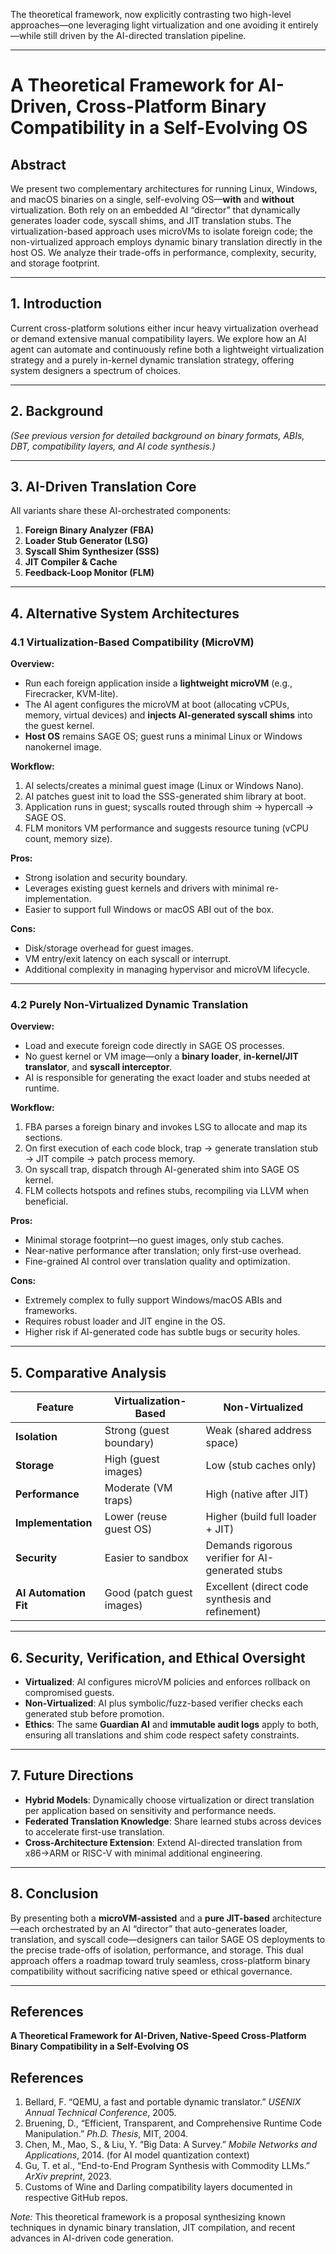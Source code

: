 The theoretical framework, now explicitly contrasting two high-level approaches—one leveraging light virtualization and one avoiding it entirely—while still driven by the AI-directed translation pipeline.

---

# A Theoretical Framework for AI-Driven, Cross-Platform Binary Compatibility in a Self-Evolving OS

## Abstract

We present two complementary architectures for running Linux, Windows, and macOS binaries on a single, self-evolving OS—**with** and **without** virtualization. Both rely on an embedded AI “director” that dynamically generates loader code, syscall shims, and JIT translation stubs. The virtualization-based approach uses microVMs to isolate foreign code; the non-virtualized approach employs dynamic binary translation directly in the host OS. We analyze their trade-offs in performance, complexity, security, and storage footprint.

---

## 1. Introduction

Current cross-platform solutions either incur heavy virtualization overhead or demand extensive manual compatibility layers. We explore how an AI agent can automate and continuously refine both a lightweight virtualization strategy and a purely in-kernel dynamic translation strategy, offering system designers a spectrum of choices.

---

## 2. Background

*(See previous version for detailed background on binary formats, ABIs, DBT, compatibility layers, and AI code synthesis.)*

---

## 3. AI-Driven Translation Core

All variants share these AI-orchestrated components:

1. **Foreign Binary Analyzer (FBA)**
2. **Loader Stub Generator (LSG)**
3. **Syscall Shim Synthesizer (SSS)**
4. **JIT Compiler & Cache**
5. **Feedback-Loop Monitor (FLM)**

---

## 4. Alternative System Architectures

### 4.1 Virtualization-Based Compatibility (MicroVM)

**Overview:**

* Run each foreign application inside a **lightweight microVM** (e.g., Firecracker, KVM-lite).
* The AI agent configures the microVM at boot (allocating vCPUs, memory, virtual devices) and **injects AI-generated syscall shims** into the guest kernel.
* **Host OS** remains SAGE OS; guest runs a minimal Linux or Windows nanokernel image.

**Workflow:**

1. AI selects/creates a minimal guest image (Linux or Windows Nano).
2. AI patches guest init to load the SSS-generated shim library at boot.
3. Application runs in guest; syscalls routed through shim → hypercall → SAGE OS.
4. FLM monitors VM performance and suggests resource tuning (vCPU count, memory size).

**Pros:**

* Strong isolation and security boundary.
* Leverages existing guest kernels and drivers with minimal re-implementation.
* Easier to support full Windows or macOS ABI out of the box.

**Cons:**

* Disk/storage overhead for guest images.
* VM entry/exit latency on each syscall or interrupt.
* Additional complexity in managing hypervisor and microVM lifecycle.

---

### 4.2 Purely Non-Virtualized Dynamic Translation

**Overview:**

* Load and execute foreign code directly in SAGE OS processes.
* No guest kernel or VM image—only a **binary loader**, **in-kernel/JIT translator**, and **syscall interceptor**.
* AI is responsible for generating the exact loader and stubs needed at runtime.

**Workflow:**

1. FBA parses a foreign binary and invokes LSG to allocate and map its sections.
2. On first execution of each code block, trap → generate translation stub → JIT compile → patch process memory.
3. On syscall trap, dispatch through AI-generated shim into SAGE OS kernel.
4. FLM collects hotspots and refines stubs, recompiling via LLVM when beneficial.

**Pros:**

* Minimal storage footprint—no guest images, only stub caches.
* Near-native performance after translation; only first-use overhead.
* Fine-grained AI control over translation quality and optimization.

**Cons:**

* Extremely complex to fully support Windows/macOS ABIs and frameworks.
* Requires robust loader and JIT engine in the OS.
* Higher risk if AI-generated code has subtle bugs or security holes.

---

## 5. Comparative Analysis

| Feature               | Virtualization-Based      | Non-Virtualized                                  |
| --------------------- | ------------------------- | ------------------------------------------------ |
| **Isolation**         | Strong (guest boundary)   | Weak (shared address space)                      |
| **Storage**           | High (guest images)       | Low (stub caches only)                           |
| **Performance**       | Moderate (VM traps)       | High (native after JIT)                          |
| **Implementation**    | Lower (reuse guest OS)    | Higher (build full loader + JIT)                 |
| **Security**          | Easier to sandbox         | Demands rigorous verifier for AI-generated stubs |
| **AI Automation Fit** | Good (patch guest images) | Excellent (direct code synthesis and refinement) |

---

## 6. Security, Verification, and Ethical Oversight

* **Virtualized**: AI configures microVM policies and enforces rollback on compromised guests.
* **Non-Virtualized**: AI plus symbolic/fuzz-based verifier checks each generated stub before promotion.
* **Ethics**: The same **Guardian AI** and **immutable audit logs** apply to both, ensuring all translations and shim code respect safety constraints.

---

## 7. Future Directions

* **Hybrid Models**: Dynamically choose virtualization or direct translation per application based on sensitivity and performance needs.
* **Federated Translation Knowledge**: Share learned stubs across devices to accelerate first-use translation.
* **Cross-Architecture Extension**: Extend AI-directed translation from x86→ARM or RISC-V with minimal additional engineering.

---

## 8. Conclusion

By presenting both a **microVM-assisted** and a **pure JIT-based** architecture—each orchestrated by an AI “director” that auto-generates loader, translation, and syscall code—designers can tailor SAGE OS deployments to the precise trade-offs of isolation, performance, and storage. This dual approach offers a roadmap toward truly seamless, cross-platform binary compatibility without sacrificing native speed or ethical governance.

---

## References
 **A Theoretical Framework for AI-Driven, Native-Speed Cross-Platform Binary Compatibility in a Self-Evolving OS**
 
 

## References

1. Bellard, F. “QEMU, a fast and portable dynamic translator.” *USENIX Annual Technical Conference*, 2005.
2. Bruening, D., “Efficient, Transparent, and Comprehensive Runtime Code Manipulation.” *Ph.D. Thesis*, MIT, 2004.
3. Chen, M., Mao, S., & Liu, Y. “Big Data: A Survey.” *Mobile Networks and Applications*, 2014. (for AI model quantization context)
4. Gu, T. et al., “End-to-End Program Synthesis with Commodity LLMs.” *ArXiv preprint*, 2023.
5. Customs of Wine and Darling compatibility layers documented in respective GitHub repos.

*Note:* This theoretical framework is a proposal synthesizing known techniques in dynamic binary translation, JIT compilation, and recent advances in AI-driven code generation.
